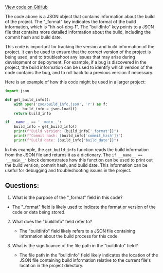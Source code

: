 [View code on GitHub](zoo-labs/zoo/blob/master/contracts/artifacts/@openzeppelin/contracts-upgradeable/utils/AddressUpgradeable.sol/AddressUpgradeable.dbg.json)

The code above is a JSON object that contains information about the build of the project. The "_format" key indicates the format of the build information, which is "hh-sol-dbg-1". The "buildInfo" key points to a JSON file that contains more detailed information about the build, including the commit hash and build date.

This code is important for tracking the version and build information of the project. It can be used to ensure that the correct version of the project is being used, and to troubleshoot any issues that may arise during development or deployment. For example, if a bug is discovered in the project, the build information can be used to identify which version of the code contains the bug, and to roll back to a previous version if necessary.

Here is an example of how this code might be used in a larger project:

```python
import json

def get_build_info():
    with open('zoo/build_info.json', 'r') as f:
        build_info = json.load(f)
    return build_info

if __name__ == '__main__':
    build_info = get_build_info()
    print(f"Build version: {build_info['_format']}")
    print(f"Commit hash: {build_info['commit_hash']}")
    print(f"Build date: {build_info['build_date']}")
```

In this example, the `get_build_info` function reads the build information from the JSON file and returns it as a dictionary. The `if __name__ == '__main__'` block demonstrates how this function can be used to print out the build version, commit hash, and build date. This information can be useful for debugging and troubleshooting issues in the project.
## Questions: 
 1. What is the purpose of the "_format" field in this code?
   - The "_format" field is likely used to indicate the format or version of the code or data being stored.

2. What does the "buildInfo" field refer to?
   - The "buildInfo" field likely refers to a JSON file containing information about the build process for this code.

3. What is the significance of the file path in the "buildInfo" field?
   - The file path in the "buildInfo" field likely indicates the location of the JSON file containing build information relative to the current file's location in the project directory.